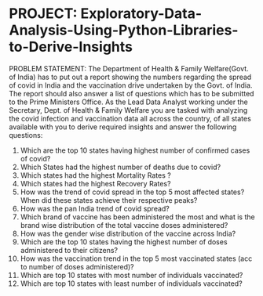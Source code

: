 # PROJECT: Exploratory-Data-Analysis-Using-Python-Libraries-to-Derive-Insights


PROBLEM STATEMENT: The Department of Health & Family Welfare(Govt. of India) has to put out a report showing the numbers regarding the spread of covid in India and the vaccination drive undertaken by the Govt. of India. The report should also answer a list of questions which has to be submitted to the Prime Ministers Office. As the Lead Data Analyst working under the Secretary, Dept. of Health & Family Welfare you are tasked with analyzing the covid infection and vaccination data all across the country, of all states available with you to derive required insights and answer the following questions:

1. Which are the top 10 states having highest number of confirmed cases of covid?
2. Which States had the highest number of deaths due to covid?
3. Which states had the highest Mortality Rates ?
4. Which states had the highest Recovery Rates?
5. How was the trend of covid spread in the top 5 most affected states? When did these states achieve their respective peaks?
6. How was the pan India trend of covid spread?
7. Which brand of vaccine has been administered the most and what is the brand wise distribution of the total vaccine doses administered?
8. How was the gender wise distribution of the vaccine across India?
9. Which are the top 10 states having the highest number of doses administered to their citizens?
10. How was the vaccination trend in the top 5 most vaccinated states (acc to number of doses administered)?
11. Which are top 10 states with most number of individuals vaccinated? 
12. Which are top 10 states with least number of individuals vaccinated?

